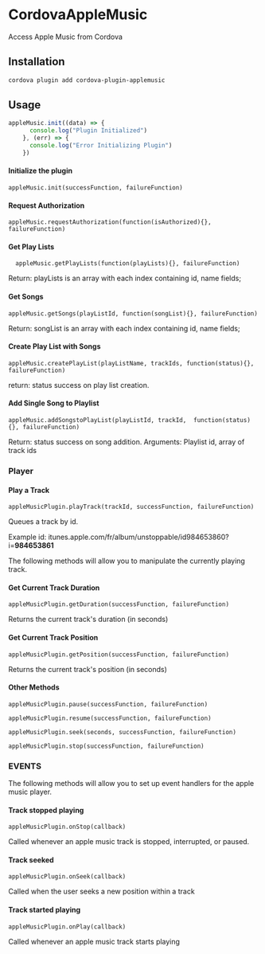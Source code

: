# CordovaAppleMusic
Access Apple Music from Cordova


## Installation

```bash
cordova plugin add cordova-plugin-applemusic
```

## Usage

```js
appleMusic.init((data) => {
      console.log("Plugin Initialized")
    }, (err) => {
      console.log("Error Initializing Plugin")
    })
```

#### Initialize the plugin 
```
appleMusic.init(successFunction, failureFunction)  
```

#### Request Authorization 
```
appleMusic.requestAuthorization(function(isAuthorized){}, failureFunction) 
```

#### Get Play Lists 
```
  appleMusic.getPlayLists(function(playLists){}, failureFunction) 
```  
Return: playLists is an array with each index containing id, name fields; 
   
#### Get Songs 
```
appleMusic.getSongs(playListId, function(songList){}, failureFunction) 
```
Return: songList is an array with each index containing id, name fields; 
 
#### Create Play List with Songs
```
appleMusic.createPlayList(playListName, trackIds, function(status){}, failureFunction) 
```
return: status success on play list creation. 
   
#### Add Single Song to Playlist 
```
appleMusic.addSongstoPlayList(playListId, trackId,  function(status){}, failureFunction) 
```
Return: status success on song addition. 
Arguments: Playlist id, array of track ids 

### Player

#### Play a Track
```
appleMusicPlugin.playTrack(trackId, successFunction, failureFunction)
```
Queues a track by id.

Example id: itunes.apple.com/fr/album/unstoppable/id984653860?i=<b>984653861</b>

The following methods will allow you to manipulate the currently playing track.

#### Get Current Track Duration
```
appleMusicPlugin.getDuration(successFunction, failureFunction)
```
Returns the current track's duration (in seconds)

#### Get Current Track Position
```
appleMusicPlugin.getPosition(successFunction, failureFunction)
```
Returns the current track's position (in seconds)

#### Other Methods
```
appleMusicPlugin.pause(successFunction, failureFunction)

appleMusicPlugin.resume(successFunction, failureFunction)

appleMusicPlugin.seek(seconds, successFunction, failureFunction)

appleMusicPlugin.stop(successFunction, failureFunction)
```

### EVENTS

The following methods will allow you to set up event handlers for the apple music player.

#### Track stopped playing
```
appleMusicPlugin.onStop(callback)
```
Called whenever an apple music track is stopped, interrupted, or paused.

#### Track seeked
```
appleMusicPlugin.onSeek(callback)
```
Called when the user seeks a new position within a track

#### Track started playing
```
appleMusicPlugin.onPlay(callback)
```
Called whenever an apple music track starts playing
